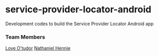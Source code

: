 # service-provider-locator-android
Development codes to build the Service Provider Locator Android app

### Team Members

[Love O'tudor](https://github.com/lamouresparus)
[Nathaniel Hennie](https://github.com/nattive)
